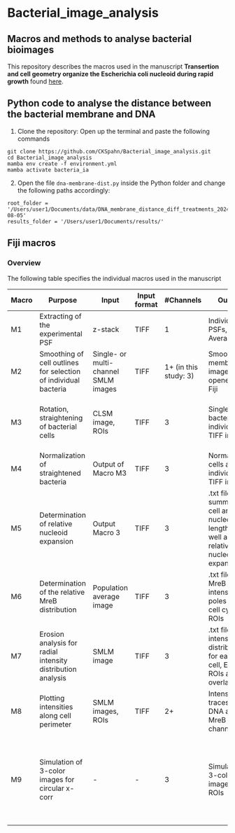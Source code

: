 # Bacterial_image_analysis
## Macros and methods to analyse bacterial bioimages

This repository describes the macros used in the manuscript **Transertion and cell geometry organize the Escherichia coli nucleoid during rapid growth** found [here](https://doi.org/10.1101/2023.10.16.562172).

## Python code to analyse the distance between the bacterial membrane and DNA

1. Clone the repository:
Open up the terminal and paste the following commands
````
git clone https://github.com/CKSpahn/Bacterial_image_analysis.git
cd Bacterial_image_analysis
mamba env create -f environment.yml
mamba activate bacteria_ia
````

2. Open the file `dna-membrane-dist.py` inside the Python folder and change the following paths accordingly:

````
root_folder = '/Users/user1/Documents/data/DNA_membrane_distance_diff_treatments_2024-08-05'
results_folder = '/Users/user1/Documents/results/'
````

## Fiji macros

### Overview

The following table specifies the individual macros used in the manuscript

| Macro | Purpose | Input | Input format | #Channels | Output | Comments | Link |
| --- | --- | --- | --- | --- | --- | --- | --- |
| M1 | Extracting of the experimental PSF | z-stack | TIFF | 1 | Individual PSFs, Average PSF | - | [Macro M1](https://github.com/CKSpahn/Bacterial_image_analysis/blob/main/Macros/Macro_M1%20-%20Average%20PSF%20from%20beadstack.ijm) |
| M2 | Smoothing of cell outlines for selection of individual bacteria | Single- or multi-channel SMLM images | TIFF | 1+ (in this study: 3) | Smoothed membrane image, opened in Fiji | - | [Macro M2](https://github.com/CKSpahn/Bacterial_image_analysis/blob/main/Macros/Macro_M2%20-%20Smoothing%20of%20cell%20outlines%20in%20NR%20PAINT%20images.ijm) |
| M3 | Rotation, straightening of bacterial cells | CLSM image, ROIs | TIFF | 3 | Single bacteria as individual TIFF images | ROIs need to be opened in Fiji, adjust scaling if required | [Macro M3](https://github.com/CKSpahn/Bacterial_image_analysis/blob/main/Macros/Macro_M3%20-%20Rotation%2C%20alignment%20and%20cell%20straightening%20-%20CLSM.ijm) |
| M4 | Normalization of straightened bacteria | Output of Macro M3 | TIFF | 3 | Normalized cells as individual TIFF image | Membrane: Channel 1 | [Macro M4](https://github.com/CKSpahn/Bacterial_image_analysis/blob/main/Macros/Macro_M4%20-%20Cell%20normalization%20-%20CLSM.ijm) |
| M5 | Determination of relative nucleoid expansion | Output  Macro 3 | TIFF | 3 | .txt file summarizing cell and nucleoid length, as well as the relative nucleoid expansion | Membrane: Channel 1, DNA: Channel 2 | [Macro M5](https://github.com/CKSpahn/Bacterial_image_analysis/blob/main/Macros/Macro_M5%20-%20%20Determination%20of%20the%20relative%20nucleoid%20length%20expansion%20(RNLE)%20-%20CLSM.ijm) |
| M6 | Determination of the relative MreB distribution | Population average image | TIFF | 3 | .txt file with MreB intensities at poles and cell cylinder, ROIs | Membrane: Channel 1, DNA: Channel 2, MreB: Channel 3  | [Macro M6](https://github.com/CKSpahn/Bacterial_image_analysis/blob/main/Macros/Macro_M6%20-%20Determination%20of%20the%20relative%20MreB%20distribution%20-%20CLSM.ijm) |
| M7 | Erosion analysis for radial intensity distribution analysis | SMLM image | TIFF | 3 | .txt files with intensity distributions for each cell, Eroded ROIs as .zip, overlay PNG | Channel order can be defined | [Macro M7](https://github.com/CKSpahn/Bacterial_image_analysis/blob/main/Macros/Macro_M7%20-%20Determination%20of%20radial%20intensity%20distributions%20using%20erosion%20analysis.ijm) |
| M8 | Plotting intensities along cell perimeter | SMLM images, ROIs | TIFF | 2+ | Intensity traces of DNA and MreB channels | Image and ROIs need to be opened in Fiji | [Macro M8](https://github.com/CKSpahn/Bacterial_image_analysis/blob/main/Macros/Macro_M8%20-%20Plot%20profiles%20along%20perimenter.ijm) |
| M9 | Simulation of 3-color images for circular x-corr | - | - | 3 | Simulated 3-color image and ROIs | Simulate points within a circular cell with varying number, shift and radial position | [Macro M9](https://github.com/CKSpahn/Bacterial_image_analysis/blob/main/Macros/Macro_M9%20-%20Simulate%20images%20for%20circular%20cross-correlation.ijm) |
